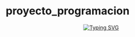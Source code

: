 # proyecto_programacion

<p align="center">
    <a href="https://git.io/typing-svg"><img src="https://readme-typing-svg.demolab.com?font=Fira+Code&size=30&pause=1000&color=F57D07&center=true&vCenter=true&random=false&width=435&lines=Tensorflow;PyTorch;????" alt="Typing SVG" /></a>
</p>
